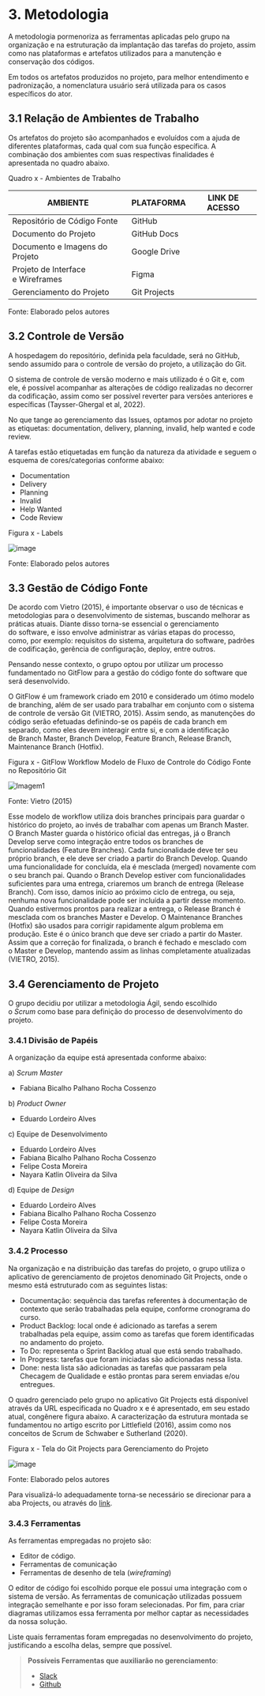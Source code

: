 
# 3. Metodologia

A metodologia pormenoriza as ferramentas aplicadas pelo grupo na organização e na estruturação da implantação das tarefas do projeto, assim como nas plataformas e artefatos utilizados para a manutenção e conservação dos códigos.

Em todos os artefatos produzidos no projeto, para melhor entendimento e padronização, a nomenclatura usuário será utilizada para os casos específicos do ator.


## 3.1 Relação de Ambientes de Trabalho

Os artefatos do projeto são acompanhados e evoluídos com a ajuda de diferentes plataformas, cada qual com sua função específica. A combinação dos ambientes com suas respectivas finalidades é apresentada no quadro abaixo.

Quadro x - Ambientes de Trabalho

| AMBIENTE                         | PLATAFORMA   | LINK DE ACESSO |
|----------------------------------|--------------|----------------|
|Repositório de Código Fonte       | GitHub       |  |
|Documento do Projeto              | GitHub Docs  |  |
|Documento e Imagens do Projeto    | Google Drive |  |
|Projeto de Interface e Wireframes | Figma        |  |
|Gerenciamento do Projeto          | Git Projects |  |

Fonte: Elaborado pelos autores


## 3.2 Controle de Versão

A hospedagem do repositório, definida pela faculdade, será no GitHub, sendo assumido para o controle de versão do projeto, a utilização do Git. 

O sistema de controle de versão moderno e mais utilizado é o Git e, com ele, é possível acompanhar as alterações de código realizadas no decorrer da codificação, assim como ser possível reverter para versões anteriores e específicas (Taysser-Ghergal et al, 2022).

No que tange ao gerenciamento das Issues, optamos por adotar no projeto as etiquetas: documentation, delivery, planning, invalid, help wanted e code review.

A tarefas estão etiquetadas em função da natureza da atividade e seguem o esquema de cores/categorias conforme abaixo:

- Documentation
- Delivery
- Planning
- Invalid
- Help Wanted
- Code Review


Figura x - Labels

![image](https://user-images.githubusercontent.com/89549220/226082437-47cc7c26-ee4c-494c-8a07-e54ba17be8a0.png)

Fonte: Elaborado pelos autores


## 3.3 Gestão de Código Fonte

De acordo com Vietro (2015), é importante observar o uso de técnicas e metodologias para o desenvolvimento de sistemas, buscando melhorar as práticas atuais. Diante disso torna-se essencial o gerenciamento do software, e isso envolve administrar as várias etapas do processo, como, por exemplo: requisitos do sistema, arquitetura do software, padrões de codificação, gerência de configuração, deploy, entre outros.

Pensando nesse contexto, o grupo optou por utilizar um processo fundamentado no GitFlow para a gestão do código fonte do software que será desenvolvido.

O GitFlow é um framework criado em 2010 e considerado um ótimo modelo de branching, além de ser usado para trabalhar em conjunto com o sistema de controle de versão Git (VIETRO, 2015). Assim sendo, as manutenções do código serão efetuadas definindo-se os papéis de cada branch em separado, como eles devem interagir entre si, e com a identificação de Branch Master, Branch Develop, Feature Branch, Release Branch, Maintenance Branch (Hotfix).

Figura x - GitFlow Workflow Modelo de Fluxo de Controle do Código Fonte no Repositório Git

![Imagem1](https://user-images.githubusercontent.com/89549220/226082748-7891d5be-1822-4a87-a352-003bd21ba72f.png)

Fonte: Vietro (2015)


Esse modelo de workflow utiliza dois branches principais para guardar o histórico do projeto, ao invés de trabalhar com apenas um Branch Master. O Branch Master guarda o histórico oficial das entregas, já o Branch Develop serve como integração entre todos os branches de funcionalidades (Feature Branches). Cada funcionalidade deve ter seu próprio branch, e ele deve ser criado a partir do Branch Develop. Quando uma funcionalidade for concluída, ela é mesclada (merged) novamente com o seu branch pai. Quando o Branch Develop estiver com funcionalidades suficientes para uma entrega, criaremos um branch de entrega (Release Branch). Com isso, damos início ao próximo ciclo de entrega, ou seja, nenhuma nova funcionalidade pode ser incluída a partir desse momento. Quando estivermos prontos para realizar a entrega, o Release Branch é mesclada com os branches Master e Develop. O Maintenance Branches (Hotfix) são usados para corrigir rapidamente algum problema em produção. Este é o único branch que deve ser criado a partir do Master. Assim que a correção for finalizada, o branch é fechado e mesclado com o Master e Develop, mantendo assim as linhas completamente atualizadas (VIETRO, 2015).


## 3.4 Gerenciamento de Projeto

O grupo decidiu por utilizar a metodologia Ágil, sendo escolhido o _Scrum_ como base para definição do processo de desenvolvimento do projeto.

### 3.4.1 Divisão de Papéis

A organização da equipe está apresentada conforme abaixo:

a) _Scrum Master_
  *	Fabiana Bicalho Palhano Rocha Cossenzo

b) _Product Owner_
  * Eduardo Lordeiro Alves

c) Equipe de Desenvolvimento
  * Eduardo Lordeiro Alves
  * Fabiana Bicalho Palhano Rocha Cossenzo
  * Felipe Costa Moreira
  * Nayara Katlin Oliveira da Silva
  
d) Equipe de _Design_ 
  * Eduardo Lordeiro Alves
  * Fabiana Bicalho Palhano Rocha Cossenzo
  * Felipe Costa Moreira
  * Nayara Katlin Oliveira da Silva
  
  
### 3.4.2 Processo

Na organização e na distribuição das tarefas do projeto, o grupo utiliza o aplicativo de gerenciamento de projetos denominado Git Projects, onde o mesmo está estruturado com as seguintes listas:

- Documentação: sequência das tarefas referentes à documentação de contexto que serão trabalhadas pela equipe, conforme cronograma do curso.
- Product Backlog: local onde é adicionado as tarefas a serem trabalhadas pela equipe, assim como as tarefas que forem identificadas no andamento do projeto.
- To Do: representa o Sprint Backlog atual que está sendo trabalhado.
- In Progress: tarefas que foram iniciadas são adicionadas nessa lista.
- Done: nesta lista são adicionadas as tarefas que passaram pela Checagem de Qualidade e estão prontas para serem enviadas e/ou entregues.

O quadro gerenciado pelo grupo no aplicativo Git Projects está disponível através da URL especificada no Quadro x e é apresentado, em seu estado atual, congênere figura abaixo. A caracterização da estrutura montada se fundamentou no artigo escrito por Littlefield (2016), assim como nos conceitos de Scrum de Schwaber e Sutherland (2020).

Figura x - Tela do Git Projects para Gerenciamento do Projeto

![image](https://user-images.githubusercontent.com/89549220/226083266-3b49f3c7-a971-4901-9623-a8df45ab96af.png)

Fonte: Elaborado pelos autores

Para visualizá-lo adequadamente torna-se necessário se direcionar para a aba Projects, ou através do [link](https://github.com/orgs/ICEI-PUC-Minas-PMV-ADS/projects/235/views/1).


### 3.4.3 Ferramentas

As ferramentas empregadas no projeto são:

- Editor de código.
- Ferramentas de comunicação
- Ferramentas de desenho de tela (_wireframing_)

O editor de código foi escolhido porque ele possui uma integração com o sistema de versão. As ferramentas de comunicação utilizadas possuem integração semelhante e por isso foram selecionadas. Por fim, para criar diagramas utilizamos essa ferramenta por melhor captar as necessidades da nossa solução.

Liste quais ferramentas foram empregadas no desenvolvimento do projeto, justificando a escolha delas, sempre que possível.
 
> **Possíveis Ferramentas que auxiliarão no gerenciamento**: 
> - [Slack](https://slack.com/)
> - [Github](https://github.com/)
